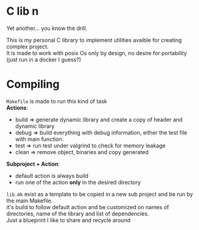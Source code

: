 # C lib n
Yet another... you know the drill.

This is my personal C library to implement utilities avaible for creating complex project.  
It is made to work with posix Os only by design, no desire for portability (just run in a docker I guess?)  

# Compiling

`Makefile` is made to run this kind of task  
**Actions**:
- build => generate dynamic library and create a copy of header and dynamic library
- debug => build everything with debug information, either the test file with main function.
- test => run test under valgrind to check for memory leakage
- clean => remove object, binaries and copy generated

**Subproject + Action**:
- default action is always build
- run one of the action **only** in the desired directory

`lib.mk` exist as a template to be copied in a new sub project and be run by the main Makefile.  
it's build to follow default action and be customized on names of directories, name of the library and list of dependencies.  
Just a blueprint I like to share and recycle around  
